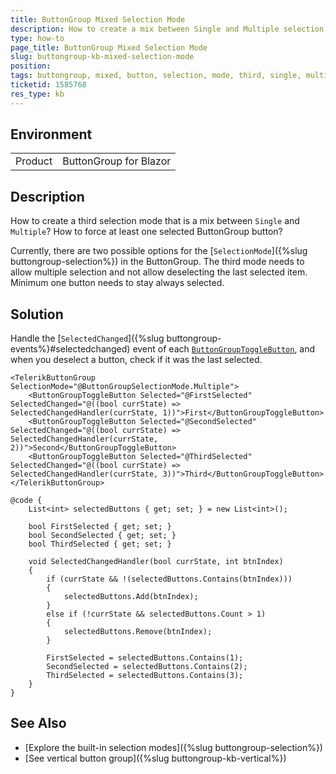 ```yaml
---
title: ButtonGroup Mixed Selection Mode
description: How to create a mix between Single and Multiple selection modes in Blazor ButtonGroup.
type: how-to
page_title: ButtonGroup Mixed Selection Mode
slug: buttongroup-kb-mixed-selection-mode
position: 
tags: buttongroup, mixed, button, selection, mode, third, single, multiple
ticketid: 1585768
res_type: kb
---
```


## Environment

<table>
    <tbody>
        <tr>
            <td>Product</td>
            <td>ButtonGroup for Blazor</td>
        </tr>
    </tbody>
</table>

## Description

How to create a third selection mode that is a mix between `Single` and `Multiple`? How to force at least one selected ButtonGroup button?

Currently, there are two possible options for the [`SelectionMode`]({%slug buttongroup-selection%}) in the ButtonGroup. The third mode needs to allow multiple selection and not allow deselecting the last selected item. Minimum one button needs to stay always selected.

## Solution

Handle the [`SelectedChanged`]({%slug buttongroup-events%}#selectedchanged) event of each [`ButtonGroupToggleButton`](https://docs.telerik.com/blazor-ui/api/Telerik.Blazor.Components.ButtonGroupToggleButton), and when you deselect a button, check if it was the last selected.

````CSHTML
<TelerikButtonGroup SelectionMode="@ButtonGroupSelectionMode.Multiple">
    <ButtonGroupToggleButton Selected="@FirstSelected" SelectedChanged="@((bool currState) => SelectedChangedHandler(currState, 1))">First</ButtonGroupToggleButton>
    <ButtonGroupToggleButton Selected="@SecondSelected" SelectedChanged="@((bool currState) => SelectedChangedHandler(currState, 2))">Second</ButtonGroupToggleButton>
    <ButtonGroupToggleButton Selected="@ThirdSelected" SelectedChanged="@((bool currState) => SelectedChangedHandler(currState, 3))">Third</ButtonGroupToggleButton>
</TelerikButtonGroup>

@code {
    List<int> selectedButtons { get; set; } = new List<int>();

    bool FirstSelected { get; set; }
    bool SecondSelected { get; set; }
    bool ThirdSelected { get; set; }

    void SelectedChangedHandler(bool currState, int btnIndex)
    {
        if (currState && !(selectedButtons.Contains(btnIndex)))
        {
            selectedButtons.Add(btnIndex);
        }
        else if (!currState && selectedButtons.Count > 1)
        {
            selectedButtons.Remove(btnIndex);
        }

        FirstSelected = selectedButtons.Contains(1);
        SecondSelected = selectedButtons.Contains(2);
        ThirdSelected = selectedButtons.Contains(3);
    }
}
````

## See Also

* [Explore the built-in selection modes]({%slug buttongroup-selection%})
* [See vertical button group]({%slug buttongroup-kb-vertical%})